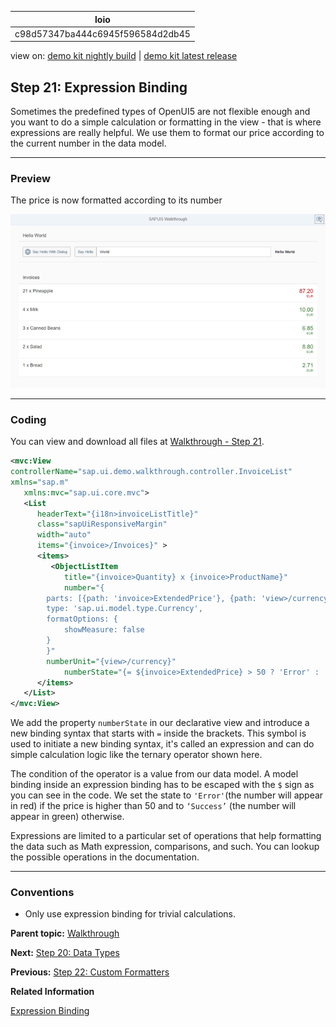 <!-- loioc98d57347ba444c6945f596584d2db45 -->

| loio |
| -----|
| c98d57347ba444c6945f596584d2db45 |

<div id="loio">

view on: [demo kit nightly build](https://openui5nightly.hana.ondemand.com/topic/c98d57347ba444c6945f596584d2db45) | [demo kit latest release](https://sdk.openui5.org/topic/c98d57347ba444c6945f596584d2db45)</div>

## Step 21: Expression Binding

Sometimes the predefined types of OpenUI5 are not flexible enough and you want to do a simple calculation or formatting in the view - that is where expressions are really helpful. We use them to format our price according to the current number in the data model.

***

### Preview

   
  
<a name="loioc98d57347ba444c6945f596584d2db45__fig_r1j_pst_mr"/>The price is now formatted according to its number

 ![](images/loio2ff81a7fea204f69913e33c2545bfb39_HiRes.png "The price is now formatted according to its number") 

***

### Coding

You can view and download all files at [Walkthrough - Step 21](https://sdk.openui5.org/explored.html#/sample/sap.m.tutorial.walkthrough.21/preview).

```xml
<mvc:View
controllerName="sap.ui.demo.walkthrough.controller.InvoiceList"
xmlns="sap.m"
   xmlns:mvc="sap.ui.core.mvc">
   <List
      headerText="{i18n>invoiceListTitle}"
      class="sapUiResponsiveMargin"
      width="auto"
      items="{invoice>/Invoices}" >
      <items>
         <ObjectListItem
            title="{invoice>Quantity} x {invoice>ProductName}"
            number="{
		parts: [{path: 'invoice>ExtendedPrice'}, {path: 'view>/currency'}],
		type: 'sap.ui.model.type.Currency',
		formatOptions: {
			showMeasure: false
		}
		}"
		numberUnit="{view>/currency}"
        	numberState="{= ${invoice>ExtendedPrice} > 50 ? 'Error' : 'Success' }"/>
      </items>
   </List>
</mvc:View>
```

We add the property `numberState` in our declarative view and introduce a new binding syntax that starts with `=` inside the brackets. This symbol is used to initiate a new binding syntax, it's called an expression and can do simple calculation logic like the ternary operator shown here.

The condition of the operator is a value from our data model. A model binding inside an expression binding has to be escaped with the `$` sign as you can see in the code. We set the state to `'Error'`\(the number will appear in red\) if the price is higher than 50 and to `‘Success’` \(the number will appear in green\) otherwise.

Expressions are limited to a particular set of operations that help formatting the data such as Math expression, comparisons, and such. You can lookup the possible operations in the documentation.

***

### Conventions

-   Only use expression binding for trivial calculations.


**Parent topic:** [Walkthrough](Walkthrough_3da5f4b.md "In this tutorial we will introduce you to all major development paradigms of OpenUI5.")

**Next:** [Step 20: Data Types](Step_20_Data_Types_dfe0465.md "The list of invoices is already looking nice, but what is an invoice without a price assigned? Typically prices are stored in a technical format and with a '.' delimiter in the data model. For example, our invoice for pineapples has the calculated price 87.2 without a currency. We are going to use the OpenUI5 data types to format the price properly, with a locale-dependent decimal separator and two digits after the separator.")

**Previous:** [Step 22: Custom Formatters](Step_22_Custom_Formatters_0f8626e.md "If we want to do a more complex logic for formatting properties of our data model, we can also write a custom formatting function. We will now add a localized status with a custom formatter, because the status in our data model is in a rather technical format.")

**Related Information**  


[Expression Binding](Expression_Binding_daf6852.md "Expression binding is an enhancement of the OpenUI5 binding syntax, which allows for providing expressions instead of custom formatter functions.")

